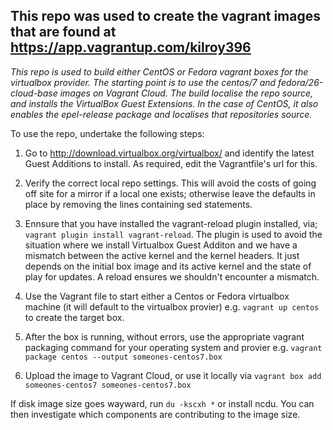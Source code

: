 ## This repo was used to create the vagrant images that are found at https://app.vagrantup.com/kilroy396

*This repo is used to build either CentOS or Fedora vagrant boxes for the virtualbox provider.  The starting point is to use the centos/7 and fedora/26-cloud-base images on Vagrant Cloud.  The build localise the repo source, and installs the VirtualBox Guest Extensions.  In the case of CentOS, it also enables the epel-release package and localises that repositories source.*

To use the repo, undertake the following steps:
1. Go to http://download.virtualbox.org/virtualbox/ and identify the latest Guest Additions to install.  As required, edit the Vagrantfile's url for this.

2. Verify the correct local repo settings.  This will avoid the costs of going off site for a mirror if a local one exists; otherwise leave the defaults in place by removing the lines containing sed statements.

3. Ennsure that you have installed the vagrant-reload plugin installed, via; `vagrant plugin install vagrant-reload`.  The plugin is used to avoid the situation where we install Virtualbox Guest Additon and we have a mismatch between the active kernel and the kernel headers.  It just depends on the initial box image and its active kernel and the state of play for updates.  A reload ensures we shouldn't encounter a mismatch.

4. Use the Vagrant file to start either a Centos or Fedora virtualbox machine (it will default to the virtualbox provier) e.g. `vagrant up centos` to create the target box.

6. After the box is running, without errors, use the appropriate vagrant packaging command for your operating system and provier e.g. `vagrant package centos --output someones-centos7.box`

7. Upload the image to Vagrant Cloud, or use it locally via `vagrant box add someones-centos7 someones-centos7.box`

If disk image size goes wayward, run `du -kscxh *` or install ncdu.  You can then investigate which components are contributing to the image size.
